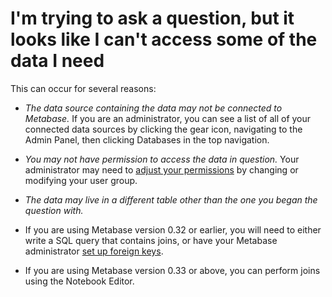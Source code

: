 # I'm trying to ask a question, but it looks like I can't access some of the data I need

This can occur for several reasons:

- *The data source containing the data may not be connected to Metabase.* If you are an administrator, you can see a list of all of your connected data sources by clicking the gear icon, navigating to the Admin Panel, then clicking Databases in the top navigation.

- *You may not have permission to access the data in question.* Your administrator may need to [adjust your permissions][setting-permissions] by changing or modifying your user group.

- *The data may live in a different table other than the one you began the question with.*
 - If you are using Metabase version 0.32 or earlier, you will need to either write a SQL query that contains joins, or have your Metabase administrator [set up foreign keys][editing-metadata].
 - If you are using Metabase version 0.33 or above, you can perform joins using the Notebook Editor.
 
[editing-metadata]: ../../administration-guide/03-metadata-editing.md
[setting-permissions]: ../../administration-guide/05-setting-permissions.md
